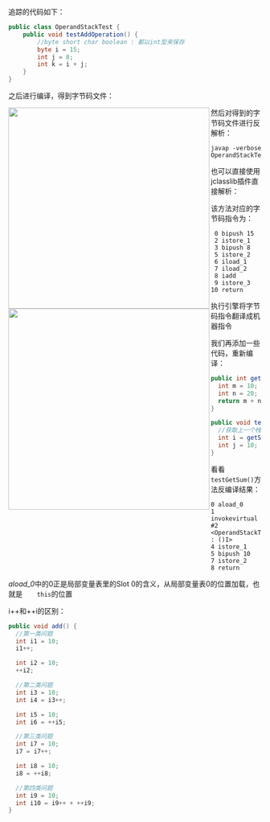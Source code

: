 

追踪的代码如下：

```java
public class OperandStackTest {
    public void testAddOperation() {
      	//byte short char boolean : 都以int型来保存
        byte i = 15;
        int j = 8;
        int k = i + j;
    }
}
```

之后进行编译，得到字节码文件：

<img src="https://cos-1301609895.cos.ap-nanjing.myqcloud.com/Java/JVM/classFile.png" align=left width=400>

然后对得到的字节码文件进行反解析：

```shell
javap -verbose OperandStackTest.class
```

也可以直接使用jclasslib插件直接解析：

<img src="https://cos-1301609895.cos.ap-nanjing.myqcloud.com/Java/JVM/jclasslib.png" align=left width=400>

该方法对应的字节码指令为：

```text
 0 bipush 15
 2 istore_1
 3 bipush 8
 5 istore_2
 6 iload_1
 7 iload_2
 8 iadd
 9 istore_3
10 return
```

执行引擎将字节码指令翻译成机器指令



我们再添加一些代码，重新编译：

```java
public int getSum() {
  int m = 10;
  int n = 20;
  return m + n;
}

public void testGetSum() {
  //获取上一个栈帧返回的结果，并保存在操作数栈中
  int i = getSum();
  int j = 10;
}
```

看看`testGetSum()`方法反编译结果：

```text
0 aload_0
1 invokevirtual #2 <OperandStackTest.getSum : ()I>
4 istore_1
5 bipush 10
7 istore_2
8 return
```

*aload_0*中的0正是局部变量表里的Slot 0的含义，从局部变量表0的位置加载，也就是`	this`的位置



i++和++i的区别：

```java
public void add() {
  //第一类问题
  int i1 = 10;
  i1++;

  int i2 = 10;
  ++i2;

  //第二类问题
  int i3 = 10;
  int i4 = i3++;

  int i5 = 10;
  int i6 = ++i5;

  //第三类问题
  int i7 = 10;
  i7 = i7++;

  int i8 = 10;
  i8 = ++i8;

  //第四类问题
  int i9 = 10;
  int i10 = i9++ + ++i9;
}
```



